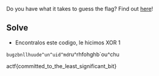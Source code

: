 Do you have what it takes to guess the flag? Find out [here](https://files.actf.co/b2d1ba18d7fcc3ef5e9c0c09ac07ae7d01519ee5cfb2fdfc8ba88b8e9d7877d6/guess_the_flag)!

## Solve

- Encontralos este codigo, le hicimos XOR 1

`bugzbnllhuude^un^uid^md`ru^rhfohghb`ou^chu

actf{committed_to_the_least_significant_bit}

